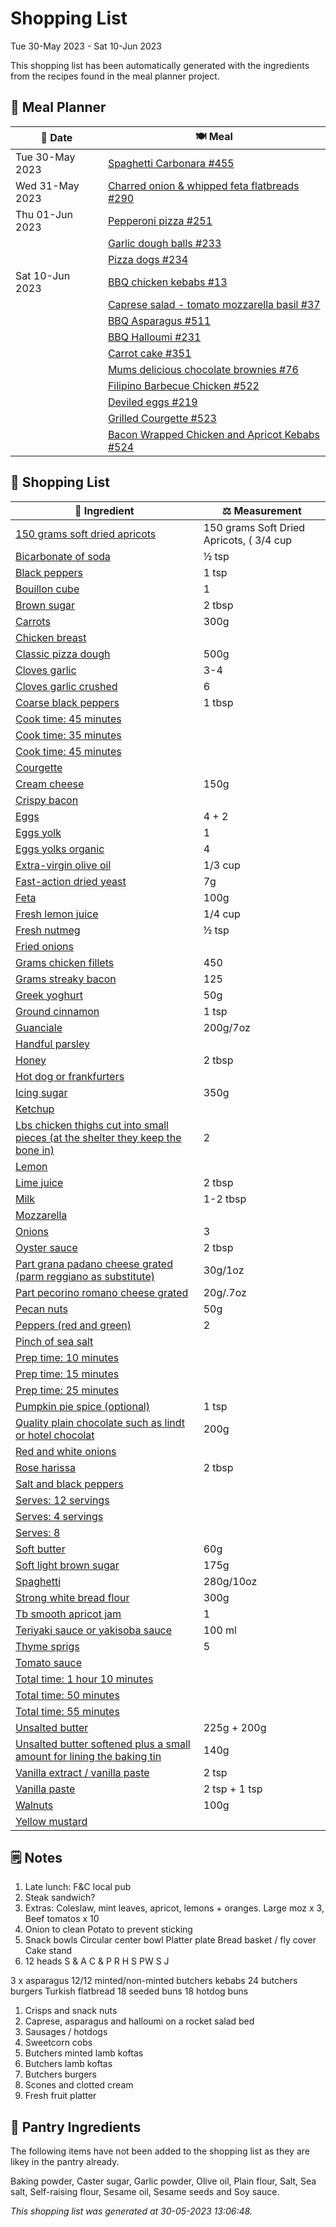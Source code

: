 # Shopping List

Tue 30-May 2023 - Sat 10-Jun 2023

This shopping list has been automatically generated with the ingredients from the recipes found in the meal planner project.

## 📅 Meal Planner

|📅 Date| 🍽️ Meal|
|----|----|
|Tue 30-May 2023|[Spaghetti Carbonara #455](https://github.com/jcallaghan/The-Cookbook/issues/455)|
|Wed 31-May 2023|[Charred onion & whipped feta flatbreads #290](https://github.com/jcallaghan/The-Cookbook/issues/290)|
|Thu 01-Jun 2023|[Pepperoni pizza  #251](https://github.com/jcallaghan/The-Cookbook/issues/251)|
||[Garlic dough balls #233](https://github.com/jcallaghan/The-Cookbook/issues/233)|
||[Pizza dogs #234](https://github.com/jcallaghan/The-Cookbook/issues/234)|
|Sat 10-Jun 2023|[BBQ chicken kebabs #13](https://github.com/jcallaghan/The-Cookbook/issues/13)|
||[Caprese salad - tomato mozzarella basil #37](https://github.com/jcallaghan/The-Cookbook/issues/37)|
||[BBQ Asparagus #511](https://github.com/jcallaghan/The-Cookbook/issues/511)|
||[BBQ Halloumi #231](https://github.com/jcallaghan/The-Cookbook/issues/231)|
||[Carrot cake #351](https://github.com/jcallaghan/The-Cookbook/issues/351)|
||[Mums delicious chocolate brownies #76](https://github.com/jcallaghan/The-Cookbook/issues/76)|
||[Filipino Barbecue Chicken #522](https://github.com/jcallaghan/The-Cookbook/issues/522)|
||[Deviled eggs #219](https://github.com/jcallaghan/The-Cookbook/issues/219)|
||[Grilled Courgette #523](https://github.com/jcallaghan/The-Cookbook/issues/523)|
||[Bacon Wrapped Chicken and Apricot Kebabs #524](https://github.com/jcallaghan/The-Cookbook/issues/524)|

## 🛒 Shopping List

| 🍌 Ingredient| ⚖️ Measurement|
|----------|-----------|
|[150 grams soft dried apricots](https://www.sainsburys.co.uk/gol-ui/SearchResults/150%20grams%20soft%20dried%20apricots)|150 grams Soft Dried Apricots, ( 3/4 cup|
|[Bicarbonate of soda](https://www.sainsburys.co.uk/gol-ui/SearchResults/Bicarbonate%20of%20soda)|½ tsp|
|[Black peppers](https://www.sainsburys.co.uk/gol-ui/SearchResults/Black%20peppers)|1 tsp|
|[Bouillon cube](https://www.sainsburys.co.uk/gol-ui/SearchResults/Bouillon%20cube)|1|
|[Brown sugar](https://www.sainsburys.co.uk/gol-ui/SearchResults/Brown%20sugar)|2 tbsp|
|[Carrots](https://www.sainsburys.co.uk/gol-ui/SearchResults/Carrots)|300g|
|[Chicken breast](https://www.sainsburys.co.uk/gol-ui/SearchResults/Chicken%20breast)||
|[Classic pizza dough](https://www.sainsburys.co.uk/gol-ui/SearchResults/Classic%20pizza%20dough)|500g|
|[Cloves garlic](https://www.sainsburys.co.uk/gol-ui/SearchResults/Cloves%20garlic)|3-4|
|[Cloves garlic crushed](https://www.sainsburys.co.uk/gol-ui/SearchResults/Cloves%20garlic%20crushed)|6|
|[Coarse black peppers](https://www.sainsburys.co.uk/gol-ui/SearchResults/Coarse%20black%20peppers)|1 tbsp|
|[Cook time:  45 minutes](https://www.sainsburys.co.uk/gol-ui/SearchResults/Cook%20time:%20%2045%20minutes)||
|[Cook time: 35 minutes](https://www.sainsburys.co.uk/gol-ui/SearchResults/Cook%20time:%2035%20minutes)||
|[Cook time: 45 minutes](https://www.sainsburys.co.uk/gol-ui/SearchResults/Cook%20time:%2045%20minutes)||
|[Courgette](https://www.sainsburys.co.uk/gol-ui/SearchResults/Courgette)||
|[Cream cheese](https://www.sainsburys.co.uk/gol-ui/SearchResults/Cream%20cheese)|150g|
|[Crispy bacon](https://www.sainsburys.co.uk/gol-ui/SearchResults/Crispy%20bacon)||
|[Eggs](https://www.sainsburys.co.uk/gol-ui/SearchResults/Eggs)|4 + 2|
|[Eggs yolk](https://www.sainsburys.co.uk/gol-ui/SearchResults/Eggs%20yolk)|1|
|[Eggs yolks organic](https://www.sainsburys.co.uk/gol-ui/SearchResults/Eggs%20yolks%20organic)|4|
|[Extra-virgin olive oil](https://www.sainsburys.co.uk/gol-ui/SearchResults/Extra-virgin%20olive%20oil)|1/3 cup|
|[Fast-action dried yeast](https://www.sainsburys.co.uk/gol-ui/SearchResults/Fast-action%20dried%20yeast)|7g|
|[Feta](https://www.sainsburys.co.uk/gol-ui/SearchResults/Feta)|100g|
|[Fresh lemon juice](https://www.sainsburys.co.uk/gol-ui/SearchResults/Fresh%20lemon%20juice)|1/4 cup|
|[Fresh nutmeg](https://www.sainsburys.co.uk/gol-ui/SearchResults/Fresh%20nutmeg)|½ tsp|
|[Fried onions](https://www.sainsburys.co.uk/gol-ui/SearchResults/Fried%20onions)||
|[Grams chicken fillets](https://www.sainsburys.co.uk/gol-ui/SearchResults/Grams%20chicken%20fillets)|450|
|[Grams streaky bacon](https://www.sainsburys.co.uk/gol-ui/SearchResults/Grams%20streaky%20bacon)|125|
|[Greek yoghurt](https://www.sainsburys.co.uk/gol-ui/SearchResults/Greek%20yoghurt)|50g|
|[Ground cinnamon](https://www.sainsburys.co.uk/gol-ui/SearchResults/Ground%20cinnamon)|1 tsp|
|[Guanciale](https://www.sainsburys.co.uk/gol-ui/SearchResults/Guanciale)|200g/7oz|
|[Handful parsley](https://www.sainsburys.co.uk/gol-ui/SearchResults/Handful%20parsley)||
|[Honey](https://www.sainsburys.co.uk/gol-ui/SearchResults/Honey)|2 tbsp|
|[Hot dog or frankfurters](https://www.sainsburys.co.uk/gol-ui/SearchResults/Hot%20dog%20or%20frankfurters)||
|[Icing sugar](https://www.sainsburys.co.uk/gol-ui/SearchResults/Icing%20sugar)|350g|
|[Ketchup](https://www.sainsburys.co.uk/gol-ui/SearchResults/Ketchup)||
|[Lbs chicken thighs cut into small pieces (at the shelter they keep the bone in)](https://www.sainsburys.co.uk/gol-ui/SearchResults/Lbs%20chicken%20thighs%20cut%20into%20small%20pieces%20(at%20the%20shelter%20they%20keep%20the%20bone%20in))|2|
|[Lemon](https://www.sainsburys.co.uk/gol-ui/SearchResults/Lemon)||
|[Lime juice](https://www.sainsburys.co.uk/gol-ui/SearchResults/Lime%20juice)|2 tbsp|
|[Milk](https://www.sainsburys.co.uk/gol-ui/SearchResults/Milk)|1-2 tbsp|
|[Mozzarella](https://www.sainsburys.co.uk/gol-ui/SearchResults/Mozzarella)||
|[Onions](https://www.sainsburys.co.uk/gol-ui/SearchResults/Onions)|3|
|[Oyster sauce](https://www.sainsburys.co.uk/gol-ui/SearchResults/Oyster%20sauce)|2 tbsp|
|[Part grana padano cheese grated (parm reggiano as substitute)](https://www.sainsburys.co.uk/gol-ui/SearchResults/Part%20grana%20padano%20cheese%20grated%20(parm%20reggiano%20as%20substitute))|30g/1oz|
|[Part pecorino romano cheese grated](https://www.sainsburys.co.uk/gol-ui/SearchResults/Part%20pecorino%20romano%20cheese%20grated)|20g/.7oz|
|[Pecan nuts](https://www.sainsburys.co.uk/gol-ui/SearchResults/Pecan%20nuts)|50g|
|[Peppers (red and green)](https://www.sainsburys.co.uk/gol-ui/SearchResults/Peppers%20(red%20and%20green))|2|
|[Pinch of sea salt](https://www.sainsburys.co.uk/gol-ui/SearchResults/Pinch%20of%20sea%20salt)||
|[Prep time: 10 minutes](https://www.sainsburys.co.uk/gol-ui/SearchResults/Prep%20time:%2010%20minutes)||
|[Prep time: 15 minutes](https://www.sainsburys.co.uk/gol-ui/SearchResults/Prep%20time:%2015%20minutes)||
|[Prep time: 25 minutes](https://www.sainsburys.co.uk/gol-ui/SearchResults/Prep%20time:%2025%20minutes)||
|[Pumpkin pie spice (optional)](https://www.sainsburys.co.uk/gol-ui/SearchResults/Pumpkin%20pie%20spice%20(optional))|1 tsp|
|[Quality plain chocolate such as lindt or hotel chocolat](https://www.sainsburys.co.uk/gol-ui/SearchResults/Quality%20plain%20chocolate%20such%20as%20lindt%20or%20hotel%20chocolat)|200g|
|[Red and white onions](https://www.sainsburys.co.uk/gol-ui/SearchResults/Red%20and%20white%20onions)||
|[Rose harissa](https://www.sainsburys.co.uk/gol-ui/SearchResults/Rose%20harissa)|2 tbsp|
|[Salt and black peppers](https://www.sainsburys.co.uk/gol-ui/SearchResults/Salt%20and%20black%20peppers)||
|[Serves: 12 servings](https://www.sainsburys.co.uk/gol-ui/SearchResults/Serves:%2012%20servings)||
|[Serves: 4 servings](https://www.sainsburys.co.uk/gol-ui/SearchResults/Serves:%204%20servings)||
|[Serves: 8](https://www.sainsburys.co.uk/gol-ui/SearchResults/Serves:%208)||
|[Soft butter](https://www.sainsburys.co.uk/gol-ui/SearchResults/Soft%20butter)|60g|
|[Soft light brown sugar](https://www.sainsburys.co.uk/gol-ui/SearchResults/Soft%20light%20brown%20sugar)|175g|
|[Spaghetti](https://www.sainsburys.co.uk/gol-ui/SearchResults/Spaghetti)|280g/10oz|
|[Strong white bread flour](https://www.sainsburys.co.uk/gol-ui/SearchResults/Strong%20white%20bread%20flour)|300g|
|[Tb smooth apricot jam](https://www.sainsburys.co.uk/gol-ui/SearchResults/Tb%20smooth%20apricot%20jam)|1|
|[Teriyaki sauce or yakisoba sauce](https://www.sainsburys.co.uk/gol-ui/SearchResults/Teriyaki%20sauce%20or%20yakisoba%20sauce)|100 ml|
|[Thyme sprigs](https://www.sainsburys.co.uk/gol-ui/SearchResults/Thyme%20sprigs)|5|
|[Tomato sauce](https://www.sainsburys.co.uk/gol-ui/SearchResults/Tomato%20sauce)||
|[Total time: 1 hour 10 minutes](https://www.sainsburys.co.uk/gol-ui/SearchResults/Total%20time:%201%20hour%2010%20minutes)||
|[Total time: 50 minutes](https://www.sainsburys.co.uk/gol-ui/SearchResults/Total%20time:%2050%20minutes)||
|[Total time: 55 minutes](https://www.sainsburys.co.uk/gol-ui/SearchResults/Total%20time:%2055%20minutes)||
|[Unsalted butter](https://www.sainsburys.co.uk/gol-ui/SearchResults/Unsalted%20butter)|225g + 200g|
|[Unsalted butter softened plus a small amount for lining the baking tin](https://www.sainsburys.co.uk/gol-ui/SearchResults/Unsalted%20butter%20softened%20plus%20a%20small%20amount%20for%20lining%20the%20baking%20tin)|140g|
|[Vanilla extract / vanilla paste](https://www.sainsburys.co.uk/gol-ui/SearchResults/Vanilla%20extract%20/%20vanilla%20paste)|2 tsp|
|[Vanilla paste](https://www.sainsburys.co.uk/gol-ui/SearchResults/Vanilla%20paste)|2 tsp + 1 tsp|
|[Walnuts](https://www.sainsburys.co.uk/gol-ui/SearchResults/Walnuts)|100g|
|[Yellow mustard](https://www.sainsburys.co.uk/gol-ui/SearchResults/Yellow%20mustard)||

## 🗒️ Notes

1. Late lunch: F&C local pub
1. Steak sandwich?
1. Extras: 
Coleslaw, mint leaves, apricot, lemons + oranges. Large moz x 3, Beef tomatos x 10
1. Onion to clean
Potato to prevent sticking
1. Snack bowls
Circular center bowl
Platter plate
Bread basket / fly cover
Cake stand
1. 12 heads
S & A
C & P
R
H
S
PW
S
J

3 x asparagus
12/12 minted/non-minted butchers kebabs
24 butchers burgers
Turkish flatbread
18 seeded buns
18 hotdog buns
1. Crisps and snack nuts
1. Caprese, asparagus and halloumi on a rocket salad bed
1. Sausages / hotdogs 
1. Sweetcorn cobs
1. Butchers minted lamb koftas
1. Butchers lamb koftas
1. Butchers burgers
1. Scones and clotted cream
1. Fresh fruit platter

## 🏪 Pantry Ingredients

The following items have not been added to the shopping list as they are likey in the pantry already.

Baking powder, Caster sugar, Garlic powder, Olive oil, Plain flour, Salt, Sea salt, Self-raising flour, Sesame oil, Sesame seeds and Soy sauce.


_This shopping list was generated at 30-05-2023 13:06:48._